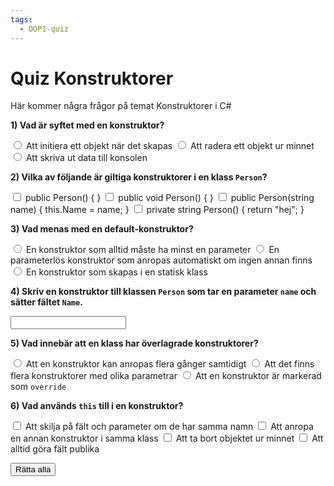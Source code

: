 ```yaml
---
tags:
  - OOP1-quiz
---
```


# Quiz Konstruktorer

Här kommer några frågor på temat Konstruktorer i C#

<div class="quiz-group" id="quiz-set-constructors">

  <!-- Q1: enkel flervals (syfte) -->
  <div class="quiz" data-quiz-id="q1" data-points="1">
    <p><strong>1) Vad är syftet med en konstruktor?</strong></p>
    <div class="quiz-options" role="group" aria-label="q1">
      <label class="quiz-option"><input type="radio" data-correct> Att initiera ett objekt när det skapas</label>
      <label class="quiz-option"><input type="radio"> Att radera ett objekt ur minnet</label>
      <label class="quiz-option"><input type="radio"> Att skriva ut data till konsolen</label>
    </div>
    <p class="quiz-feedback" hidden></p>
  </div>

  <!-- Q2: flera rätt (giltiga konstruktorer) -->
  <div class="quiz" data-quiz-id="q2" data-points="2">
    <p><strong>2) Vilka av följande är giltiga konstruktorer i en klass <code>Person</code>?</strong></p>
    <div class="quiz-options" role="group" aria-label="q2">
      <label class="quiz-option"><input type="checkbox" data-correct> public Person() { }</label>
      <label class="quiz-option"><input type="checkbox"> public void Person() { }</label>
      <label class="quiz-option"><input type="checkbox" data-correct> public Person(string name) { this.Name = name; }</label>
      <label class="quiz-option"><input type="checkbox"> private string Person() { return "hej"; }</label>
    </div>
    <p class="quiz-feedback" hidden></p>
  </div>

  <!-- Q3: enkel flervals (default konstruktor) -->
  <div class="quiz" data-quiz-id="q3" data-points="1">
    <p><strong>3) Vad menas med en default-konstruktor?</strong></p>
    <div class="quiz-options" role="group" aria-label="q3">
      <label class="quiz-option"><input type="radio"> En konstruktor som alltid måste ha minst en parameter</label>
      <label class="quiz-option"><input type="radio" data-correct> En parameterlös konstruktor som anropas automatiskt om ingen annan finns</label>
      <label class="quiz-option"><input type="radio"> En konstruktor som skapas i en statisk klass</label>
    </div>
    <p class="quiz-feedback" hidden></p>
  </div>

  <!-- Q4: fyll i inline (klass med konstruktor) -->
  <div class="quiz" data-quiz-id="q4" data-points="1" data-pattern="^\s*public\s+Person\s*\(\s*string\s+name\s*\)\s*\{\s*this\.Name\s*=\s*name;\s*\}\s*$">
    <p><strong>4) Skriv en konstruktor till klassen <code>Person</code> som tar en parameter <code>name</code> och sätter fältet <code>Name</code>.</strong></p>
    <pre><code class="language-csharp"><input class="quiz-inline-input" data-answer="public Person(string name) { this.Name = name; }"></code></pre>
    <p class="quiz-feedback" hidden></p>
  </div>

  <!-- Q5: enkel flervals (överlagrade konstruktorer) -->
  <div class="quiz" data-quiz-id="q5" data-points="1">
    <p><strong>5) Vad innebär att en klass har överlagrade konstruktorer?</strong></p>
    <div class="quiz-options" role="group" aria-label="q5">
      <label class="quiz-option"><input type="radio"> Att en konstruktor kan anropas flera gånger samtidigt</label>
      <label class="quiz-option"><input type="radio" data-correct> Att det finns flera konstruktorer med olika parametrar</label>
      <label class="quiz-option"><input type="radio"> Att en konstruktor är markerad som <code>override</code></label>
    </div>
    <p class="quiz-feedback" hidden></p>
  </div>

  <!-- Q6: flera rätt (this-keyword) -->
  <div class="quiz" data-quiz-id="q6" data-points="2">
    <p><strong>6) Vad används <code>this</code> till i en konstruktor?</strong></p>
    <div class="quiz-options" role="group" aria-label="q6">
      <label class="quiz-option"><input type="checkbox" data-correct> Att skilja på fält och parameter om de har samma namn</label>
      <label class="quiz-option"><input type="checkbox" data-correct> Att anropa en annan konstruktor i samma klass</label>
      <label class="quiz-option"><input type="checkbox"> Att ta bort objektet ur minnet</label>
      <label class="quiz-option"><input type="checkbox"> Att alltid göra fält publika</label>
    </div>
    <p class="quiz-feedback" hidden></p>
  </div>

</div>

<button class="md-button md-button--primary quiz-check-all" data-target="#quiz-set-constructors">Rätta alla</button>
<p class="quiz-result" id="quiz-set-constructors-result" hidden></p>
